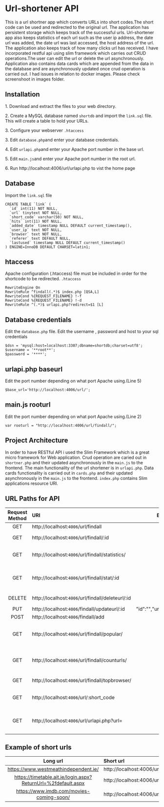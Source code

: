 # Url-shortener API 
This is a url shortner app which converts URLs into short codes.The short code can be used and redirected to the original url.
The application has persistent storage which keeps track of the successful urls. Url-shortener app also keeps statistics of each url 
such as the user ip address, the date url was added, the date url was last accessed, the host address of the url. The 
application also keeps track of how many clicks url has received.
I have incorporated restful api using slim framework which carries out CRUD operations.The user can edit the url or delete the url asynchronously.
Application also contains data cards which are appended from the data in the database and are asynchronously updated once crud operation is carried out. 
I had issues in relation to docker images. Please check screenshoot in images folder.

## Installation
1\. Download and extract the files to your web directory.

2\. Create a MySQL database named `shortdb` and import the `link.sql` file. This will create a table to hold your URLs.

3\. Configure your webserver `.htaccess`

3\. Edit `database.php`and enter your database credentials.

4\. Edit `urlapi.php`and enter your Apache port number in the base url.

5\. Edit `main.js`and enter your Apache port number in the root url.

6\. Run http://localhost:4006/url/urlapi.php to vist the home page

## Database
Import the `link.sql` file
```
CREATE TABLE `link` (
  `id` int(11) NOT NULL,
  `url` tinytext NOT NULL,
  `short_code` varchar(50) NOT NULL,
  `hits` int(11) NOT NULL,
  `added_date` timestamp NULL DEFAULT current_timestamp(),
  `user_ip` text NOT NULL,
  `browser` text NOT NULL,
  `referer` text DEFAULT NULL,
  `lastused` timestamp NULL DEFAULT current_timestamp()
) ENGINE=InnoDB DEFAULT CHARSET=latin1;
```
## htaccess
Apache configuration (.htaccess) file must be  included in order for the shortcode  to be redirected.
`.htaccess` 
```htaccess
RewriteEngine On
RewriteRule ^findall(.*)$ index.php [QSA,L]
RewriteCond %{REQUEST_FILENAME} !-f
RewriteCond %{REQUEST_FILENAME} !-d
RewriteRule ^(.*)$ urlapi.php?redirect=$1 [L]
```
## Database credentials
Edit the `database.php` file.
Edit the username , password and host to your sql credentials
```
$dsn = 'mysql:host=localhost:3307;dbname=shortdb;charset=utf8';
$username = '**root**';
$password = '****';
```
## urlapi.php baseurl
Edit the port number depending on what port Apache using.(Line 5)
```
$base_url='http://localhost:4006/url/'; 
``` 
## main.js rooturl
Edit the port number depending on what port Apache using.(Line 2)
```
var rooturl = "http://localhost:4006/url/findall/";
``` 
## Project Architecture
In order to have RESTful API i used the Slim Framework which is a great micro framework for Web application.
Crud operation are caried out in  `shortner.php` and their updated asynchronously in the `main.js` to the frontend.
The main functionality of the  url shortener is in  `urlapi.php`.
Data cards functionality is carried out in `cards.php` and their updated asynchronously in the `main.js` to the frontend.
`index.php` contains Slim applications resource URI.

## URL Paths for API

Request Method | URI | Body (JSON) | Description |  
:---: | :--- | :---: | :--- |
GET | http://localhost:`4006`/url/findall | - | Get all urls | 
GET | http://localhost:`4006`/url/findall/:id | - | Get a specific url | 
GET | http://localhost:`4006`/url/findall/statistics/ | - | Get all statistics and urls| 
GET | http://localhost:`4006`/url/findall/stat/:id | - | Get all statistics for specific url |
DELETE | http://localhost:`4006`/url/findall/deleteurl/:id | - | Remove a specific url |
PUT | http://localhost:`4006`/findall/updateurl/:id | "id":"","url":"","short_code":"".. | Update url |
POST | http://localhost:`4006`/findall/add|"url": ""| Add url |
GET | http://localhost:`4006`/url/findall/popular/| - | Find the most popular short code | 
GET | http://localhost:`4006`/url/findall/counturls/ | - | Total number of urls in the database | 
GET | http://localhost:`4006`/url/findall/topbrowser/ | - | Most used browser | 
GET | http://localhost:`4006`/url/:short_code | - | Short code redirects to the long url |  
GET | http://localhost:`4006`/url/urlapi.php?url= | - | Enter long url to revive the shortcode |
## Example of short urls
Long url | Short url |
:---: | :--- |
https://www.westmeathindependent.ie/ |http://localhost:4006/url/d43783
https://timetable.ait.ie/login.aspx?ReturnUrl=%2fdefault.aspx | http://localhost:4006/url/36a88f
https://www.imdb.com/movies-coming-soon/ | http://localhost:4006/url/5ca43a